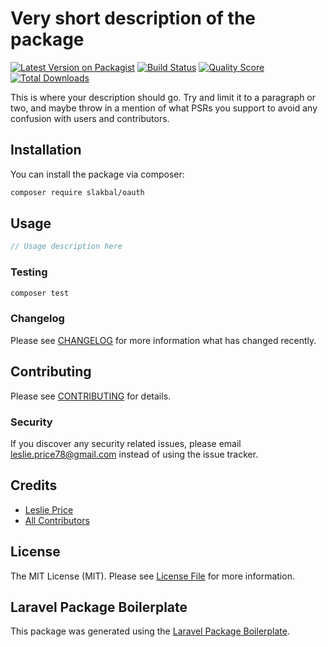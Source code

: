 # Very short description of the package

[![Latest Version on Packagist](https://img.shields.io/packagist/v/slakbal/oauth.svg?style=flat-square)](https://packagist.org/packages/slakbal/oauth)
[![Build Status](https://img.shields.io/travis/slakbal/oauth/master.svg?style=flat-square)](https://travis-ci.org/slakbal/oauth)
[![Quality Score](https://img.shields.io/scrutinizer/g/slakbal/oauth.svg?style=flat-square)](https://scrutinizer-ci.com/g/slakbal/oauth)
[![Total Downloads](https://img.shields.io/packagist/dt/slakbal/oauth.svg?style=flat-square)](https://packagist.org/packages/slakbal/oauth)

This is where your description should go. Try and limit it to a paragraph or two, and maybe throw in a mention of what PSRs you support to avoid any confusion with users and contributors.

## Installation

You can install the package via composer:

```bash
composer require slakbal/oauth
```

## Usage

``` php
// Usage description here
```

### Testing

``` bash
composer test
```

### Changelog

Please see [CHANGELOG](CHANGELOG.md) for more information what has changed recently.

## Contributing

Please see [CONTRIBUTING](CONTRIBUTING.md) for details.

### Security

If you discover any security related issues, please email leslie.price78@gmail.com instead of using the issue tracker.

## Credits

- [Leslie Price](https://github.com/slakbal)
- [All Contributors](../../contributors)

## License

The MIT License (MIT). Please see [License File](LICENSE.md) for more information.

## Laravel Package Boilerplate

This package was generated using the [Laravel Package Boilerplate](https://laravelpackageboilerplate.com).